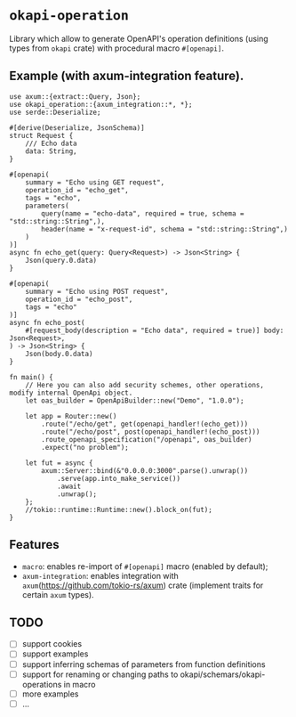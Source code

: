 # `okapi-operation`

Library which allow to generate OpenAPI's operation definitions (using types from `okapi` crate) with procedural macro `#[openapi]`.

## Example (with axum-integration feature).

```rust,compile
use axum::{extract::Query, Json};
use okapi_operation::{axum_integration::*, *};
use serde::Deserialize;

#[derive(Deserialize, JsonSchema)]
struct Request {
    /// Echo data
    data: String,
}

#[openapi(
    summary = "Echo using GET request",
    operation_id = "echo_get",
    tags = "echo",
    parameters(
        query(name = "echo-data", required = true, schema = "std::string::String",),
        header(name = "x-request-id", schema = "std::string::String",)
    )
)]
async fn echo_get(query: Query<Request>) -> Json<String> {
    Json(query.0.data)
}

#[openapi(
    summary = "Echo using POST request",
    operation_id = "echo_post",
    tags = "echo"
)]
async fn echo_post(
    #[request_body(description = "Echo data", required = true)] body: Json<Request>,
) -> Json<String> {
    Json(body.0.data)
}

fn main() {
    // Here you can also add security schemes, other operations, modify internal OpenApi object.
    let oas_builder = OpenApiBuilder::new("Demo", "1.0.0");
    
    let app = Router::new()
        .route("/echo/get", get(openapi_handler!(echo_get)))
        .route("/echo/post", post(openapi_handler!(echo_post)))
        .route_openapi_specification("/openapi", oas_builder)
        .expect("no problem");

    let fut = async {
        axum::Server::bind(&"0.0.0.0:3000".parse().unwrap())
            .serve(app.into_make_service())
            .await
            .unwrap();
    };
    //tokio::runtime::Runtime::new().block_on(fut);
}
```

## Features

* `macro`: enables re-import of `#[openapi]` macro (enabled by default);
* `axum-integration`: enables integration with `axum`(https://github.com/tokio-rs/axum) crate (implement traits for certain `axum` types).

## TODO

* [ ] support cookies
* [ ] support examples
* [ ] support inferring schemas of parameters from function definitions
* [ ] support for renaming or changing paths to okapi/schemars/okapi-operations in macro
* [ ] more examples
* [ ] ...
